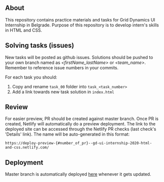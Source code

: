 ## About
This repository contains practice materials and tasks for Grid Dynamics UI Internship in Belgrade. Purpose of this repository is to develop intern's skills in HTML and CSS.

## Solving tasks (issues)
New tasks will be posted as github issues. Solutions should be pushed to your own branch named as *<firstName_lastName>* or *<team_name>*. Remember to reference issue numbers in your commits.

For each task you should:
1. Copy and rename `task_00` folder into `task_<task_number>`
2. Add a link towards new task solution in `index.html`


## Review
For easier preview, PR should be created against master branch. Once PR is created, Netlify will automatically do a preview deployment. The link to the deployed site can be accessed through the Netlify PR checks (last check's 'Details' link). The name will be auto-generated in this format:

```
https://deploy-preview-{#number_of_pr}--gd-ui-internship-2020-html-and-css.netlify.com/
```

## Deployment
Master branch is automatically deployed [here](https://gd-ui-internship-2020-html-and-css.netlify.com/) whenever it gets updated.

